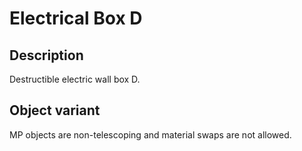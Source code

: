 # Electrical Box D

## Description

Destructible electric wall box D.

## Object variant

MP objects are non-telescoping and material swaps are not allowed.
